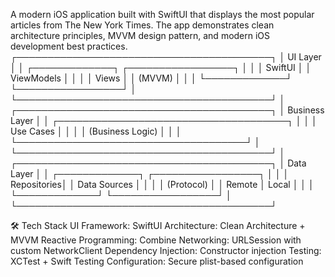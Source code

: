 A modern iOS application built with SwiftUI that displays the most popular articles from The New York Times. The app demonstrates clean architecture principles, MVVM design pattern, and modern iOS development best practices.
┌─────────────────────────────────────────┐
│                UI Layer                 │
│  ┌─────────────┐  ┌─────────────────┐   │
│  │   SwiftUI   │  │   ViewModels    │   │
│  │    Views    │  │     (MVVM)      │   │
│  └─────────────┘  └─────────────────┘   │
└─────────────────────────────────────────┘
                    │
┌─────────────────────────────────────────┐
│            Business Layer               │
│  ┌─────────────────────────────────────┐ │
│  │           Use Cases                 │ │
│  │      (Business Logic)              │ │
│  └─────────────────────────────────────┘ │
└─────────────────────────────────────────┘
                    │
┌─────────────────────────────────────────┐
│              Data Layer                 │
│  ┌─────────────┐  ┌─────────────────┐   │
│  │ Repositories│  │   Data Sources  │   │
│  │  (Protocol) │  │ Remote │ Local  │   │
│  └─────────────┘  └─────────────────┘   │
└─────────────────────────────────────────┘


🛠️ Tech Stack
UI Framework: SwiftUI
Architecture: Clean Architecture + MVVM
Reactive Programming: Combine
Networking: URLSession with custom NetworkClient
Dependency Injection: Constructor injection
Testing: XCTest + Swift Testing
Configuration: Secure plist-based configuration





